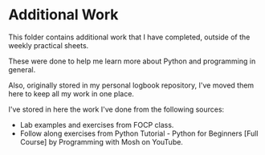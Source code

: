 # Additional Work

This folder contains additional work that I have completed, outside of the weekly practical sheets.

These were done to help me learn more about Python and programming in general. 

Also, originally stored in my personal logbook repository, I've moved them here to keep all my work in one place.

I've stored in here the work I've done from the following sources:
- Lab examples and exercises from FOCP class.
- Follow along exercises from Python Tutorial - Python for Beginners [Full Course] by Programming with Mosh on YouTube.